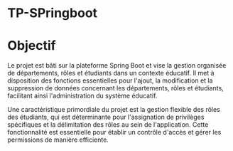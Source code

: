 # TP-SPringboot
# Objectif
Le projet est bâti sur la plateforme Spring Boot et vise la gestion organisée de départements, rôles et étudiants dans un contexte éducatif. Il met à disposition des fonctions essentielles pour l'ajout, la modification et la suppression de données concernant les départements, rôles et étudiants, facilitant ainsi l'administration du système éducatif.

Une caractéristique primordiale du projet est la gestion flexible des rôles des étudiants, qui est déterminante pour l'assignation de privilèges spécifiques et la délimitation des rôles au sein de l'application. Cette fonctionnalité est essentielle pour établir un contrôle d'accès et gérer les permissions de manière efficiente.

